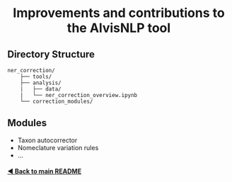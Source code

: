 <h1 align="center">Improvements and contributions to the AlvisNLP tool</h1>

## Directory Structure

    ner_correction/
        ├── tools/
        ├── analysis/
        |   ├── data/
        |   └── ner_correction_overview.ipynb
        └── correction_modules/


## Modules

- Taxon autocorrector
- Nomeclature variation rules
- ...


#### [◄ Back to main README](https://github.com/e-lubrini/PsylVe/blob/main/README.md)